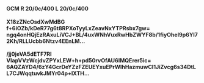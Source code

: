 #### GCM R 20/0c/400 L 20/0c/400
**X18zZNcOsdXwMdBG**<br/>**f+6iOZb/kDeR77g6t8RPXoTyyLxZeavNxYTPRsbx7gw=**<br/>**ngq4onHQjEzRAxuLiVCJ+BL/4uxWNhVuxRwHbZWYF8b/1fiyOhel9p6YI72Kh/RLLUcbb6Ntzv4EEnLM...**<br/><br/>
**/jj0jeVA5dETF7Rl**<br/>**VIapVVzWcjdvZPYxLEW+h+pd50rvOfAU6lMQErer5ic=**<br/>**6AQZAYD4/6zY4GcrDeYZzFZEUEYxuEPrWIhHazmuwCI1JiZvcg6s34DtLL7CJWqqtuvkJMYr04p+lXTH...**
